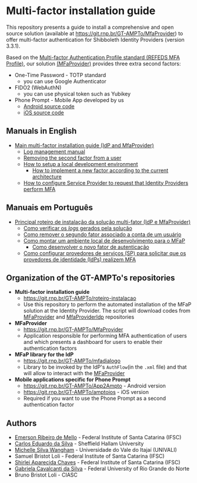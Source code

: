 # Multi-factor installation guide

This repository presents a guide to install a comprehensive and open source solution (available at https://git.rnp.br/GT-AMPTo/MfaProvider) to offer multi-factor authentication for Shibboleth Identity Providers (version 3.3.1).

Based on the [Multi-factor Authentication Profile standard (REFEDS MFA Profile)](https://refeds.org/profile/mfa), our solution [(MFaProvider)](https://git.rnp.br/GT-AMPTo/MfaProvider) provides three extra second factors:

- One-Time Password - TOTP standard 
  - you can use Google Authenticator
- FIDO2 (WebAuthN)
  - you can use physical token such as Yubikey
- Phone Prompt - Mobile App developed by us
  - [Android source code](https://git.rnp.br/GT-AMPTo/App2Ampto) 
  - [iOS source code](https://git.rnp.br/GT-AMPTo/amptoios)

## Manuals in English

- [Main multi-factor installation guide (IdP and MfaProvider)](doc/en/Readme.md)
  - [Log management manual](doc/en/Logs.md) 
  - [Removing the second factor from a user](doc/en/Factor-Removal-Implementation.md)
  - [How to setup a local development environment](doc/en/setup-local-dev.md)
    - [How to implement a new factor according to the current architecture](doc/en/New-Factor.md)
  - [How to configure Service Provider to request that Identity Providers perform MFA](doc/en/sp-mfa.md)

## Manuais em Português

- [Principal roteiro de instalação da solução multi-fator (IdP e MfaProvider)](doc/pt_BR/Readme.md)
  - [Como verificar os *logs* gerados pela solução](doc/pt_BR/Logs.md)
  - [Como remover o segundo fator associado a conta de um usuário](doc/pt_BR/Implementacao-remover-fator.md)
  - [Como montar um ambiente local de desenvolvimento para o MFaP](doc/pt_BR/Ambiente-DEV-local-MFaP.md)
    - [Como desenvolver o novo fator de autenticação](doc/pt_BR/Novo-fator.md)
  - [Como configurar provedores de serviços (SP) para solicitar que os provedores de identidade (IdPs) realizem MFA](doc/pt_BR/sp-mfa.md)

## Organization of the GT-AMPTo's repositories

- **Multi-factor installation guide**
  - https://git.rnp.br/GT-AMPTo/roteiro-instalacao
  - Use this repository to perform the automated installation of the MFaP solution at the Identity Provider. The script will download codes from [MFaProvider](https://git.rnp.br/GT-AMPTo/MfaProvider) and [MfaProviderIdp](https://git.rnp.br/GT-AMPTo/mfadialogo) repositories
- **MFaProvider**
  - https://git.rnp.br/GT-AMPTo/MfaProvider
  - Application responsible for performing MFA authentication of users and which presents a dashboard for users to enable their authentication factors
- **MFaP library for the IdP**
  - https://git.rnp.br/GT-AMPTo/mfadialogo
  - Library to be invoked by the IdP's `AuthFlow`(in the `.xml` file) and that will allow to interact with the [MFaProvider](https://git.rnp.br/GT-AMPTo/MfaProvider)
- **Mobile applications specific for Phone Prompt** 
  - https://git.rnp.br/GT-AMPTo/App2Ampto - Android version
  - https://git.rnp.br/GT-AMPTo/amptoios - iOS version
  - Required if you want to use the Phone Prompt as a second authentication factor



## Authors
- [Emerson Ribeiro de Mello](https://github.com/emersonmello) - Federal Institute of Santa Catarina (IFSC)
- [Carlos Eduardo da Silva](https://www.researchgate.net/profile/Carlos_Da_Silva6) - Sheffield Hallam University
- [Michelle Silva Wangham](https://www.researchgate.net/profile/Michelle_Wangham)  - Universidade do Vale do Itajaí (UNIVALI)
- Samuel Bristot Loli - Federal Institute of Santa Catarina (IFSC)
- [Shirlei Aparecida Chaves](https://github.com/shirlei) - Federal Institute of Santa Catarina (IFSC)
- [Gabriela Cavalcanti da Silva](https://github.com/gabicavalcante) - Federal University of Rio Grande do Norte
- Bruno Bristot Loli - CIASC